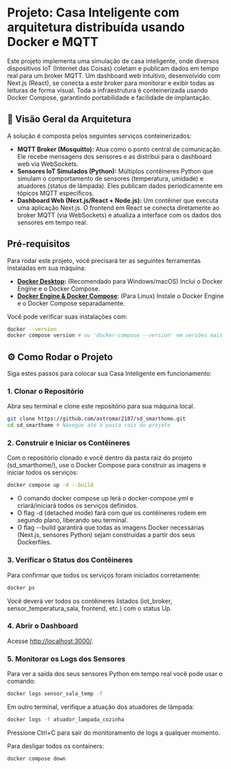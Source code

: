 # Projeto: Casa Inteligente com arquitetura distribuída usando Docker e MQTT

Este projeto implementa uma simulação de casa inteligente, onde diversos dispositivos IoT (Internet das Coisas) coletam e publicam dados em tempo real para um broker MQTT. Um dashboard web intuitivo, desenvolvido com Next.js (React), se conecta a este broker para monitorar e exibir todas as leituras de forma visual. Toda a infraestrutura é conteinerizada usando Docker Compose, garantindo portabilidade e facilidade de implantação.

## 🚀 Visão Geral da Arquitetura

A solução é composta pelos seguintes serviços conteinerizados:

* **MQTT Broker (Mosquitto):** Atua como o ponto central de comunicação. Ele recebe mensagens dos sensores e as distribui para o dashboard web via WebSockets.
* **Sensores IoT Simulados (Python):** Múltiplos contêineres Python que simulam o comportamento de sensores (temperatura, umidade) e atuadores (status de lâmpada). Eles publicam dados periodicamente em tópicos MQTT específicos.
* **Dashboard Web (Next.js/React + Node.js):** Um contêiner que executa uma aplicação Next.js. O frontend em React se conecta diretamente ao broker MQTT (via WebSockets) e atualiza a interface com os dados dos sensores em tempo real.

## Pré-requisitos

Para rodar este projeto, você precisará ter as seguintes ferramentas instaladas em sua máquina:

* **[Docker Desktop](https://www.docker.com/products/docker-desktop/):** (Recomendado para Windows/macOS) Inclui o Docker Engine e o Docker Compose.
* **[Docker Engine & Docker Compose](https://docs.docker.com/engine/install/)**: (Para Linux) Instale o Docker Engine e o Docker Compose separadamente.

Você pode verificar suas instalações com:

```bash
docker --version
docker compose version # ou 'docker-compose --version' em versões mais antigas
```

## ⚙️ Como Rodar o Projeto

Siga estes passos para colocar sua Casa Inteligente em funcionamento:

### 1. Clonar o Repositório

Abra seu terminal e clone este repositório para sua máquina local. 

```bash
git clone https://github.com/astromar2187/sd_smarthome.git
cd sd_smarthome # Navegue até a pasta raiz do projeto
```

### 2. Construir e Iniciar os Contêineres

Com o repositório clonado e você dentro da pasta raiz do projeto (sd_smarthome/), use o Docker Compose para construir as imagens e iniciar todos os serviços:

```bash
docker compose up -d --build
```

* O comando docker compose up lerá o docker-compose.yml e criará/iniciará todos os serviços definidos.
* O flag -d (detached mode) fará com que os contêineres rodem em segundo plano, liberando seu terminal.
* O flag --build garantirá que todas as imagens Docker necessárias (Next.js, sensores Python) sejam construídas a partir dos seus Dockerfiles.

### 3. Verificar o Status dos Contêineres

Para confirmar que todos os serviços foram iniciados corretamente:

```bash
docker ps
```

Você deverá ver todos os contêineres listados (iot_broker, sensor_temperatura_sala, frontend, etc.) com o status Up.

### 4. Abrir o Dashboard

Acesse [http://localhost:3000/](http://localhost:3000/).

### 5. Monitorar os Logs dos Sensores

Para ver a saída dos seus sensores Python em tempo real você pode usar o comando:

```bash
docker logs sensor_sala_temp -f
```

Em outro terminal, verifique a atuação dos atuadores de lâmpada:
```bash
docker logs -f atuador_lampada_cozinha
```

Pressione Ctrl+C para sair do monitoramento de logs a qualquer momento.

Para desligar todos os containers:
```bash
docker compose down
```
